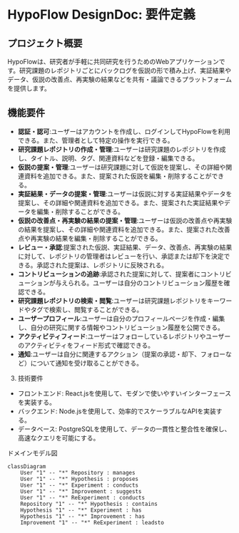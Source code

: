 # HypoFlow DesignDoc: 要件定義
## プロジェクト概要
HypoFlowは、研究者が手軽に共同研究を行うためのWebアプリケーションです。研究課題のレポジトリごとにバックログを仮説の形で積み上げ、実証結果やデータ、仮説の改善点、再実験の結果などを共有・議論できるプラットフォームを提供します。

## 機能要件
- **認証・認可**:ユーザーはアカウントを作成し、ログインしてHypoFlowを利用できる。また、管理者として特定の操作を実行できる。
- **研究課題レポジトリの作成・管理**:ユーザーは研究課題のレポジトリを作成し、タイトル、説明、タグ、関連資料などを登録・編集できる。
- **仮説の提案・管理**:ユーザーは研究課題に対して仮説を提案し、その詳細や関連資料を追加できる。また、提案された仮説を編集・削除することができる。
- **実証結果・データの提案・管理**:ユーザーは仮説に対する実証結果やデータを提案し、その詳細や関連資料を追加できる。また、提案された実証結果やデータを編集・削除することができる。
- **仮説の改善点・再実験の結果の提案・管理**:ユーザーは仮説の改善点や再実験の結果を提案し、その詳細や関連資料を追加できる。また、提案された改善点や再実験の結果を編集・削除することができる。
- **レビュー・承認**:提案された仮説、実証結果、データ、改善点、再実験の結果に対して、レポジトリの管理者はレビューを行い、承認または却下を決定できる。承認された提案は、レポジトリに反映される。
- **コントリビューションの追跡**:承認された提案に対して、提案者にコントリビューションが与えられる。ユーザーは自分のコントリビューション履歴を確認できる。
- **研究課題レポジトリの検索・閲覧**:ユーザーは研究課題レポジトリをキーワードやタグで検索し、閲覧することができる。
- **ユーザープロフィール**:ユーザーは自分のプロフィールページを作成・編集し、自分の研究に関する情報やコントリビューション履歴を公開できる。
- **アクティビティフィード**:ユーザーはフォローしているレポジトリやユーザーのアクティビティをフィード形式で確認できる。
- **通知**:ユーザーは自分に関連するアクション（提案の承認・却下、フォローなど）について通知を受け取ることができる。

3. 技術要件
- フロントエンド: React.jsを使用して、モダンで使いやすいインターフェースを実装する。
- バックエンド: Node.jsを使用して、効率的でスケーラブルなAPIを実装する。
- データベース: PostgreSQLを使用して、データの一貫性と整合性を確保し、高速なクエリを可能にする。

ドメインモデル図
```mermaid
classDiagram
    User "1" -- "*" Repository : manages
    User "1" -- "*" Hypothesis : proposes
    User "1" -- "*" Experiment : conducts
    User "1" -- "*" Improvement : suggests
    User "1" -- "*" ReExperiment : conducts
    Repository "1" -- "*" Hypothesis : contains
    Hypothesis "1" -- "*" Experiment : has
    Hypothesis "1" -- "*" Improvement : has
    Improvement "1" -- "*" ReExperiment : leadsto
```
